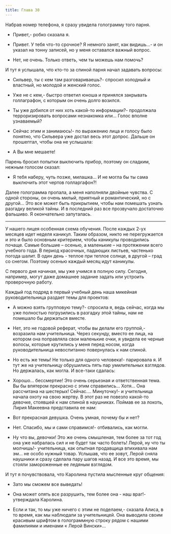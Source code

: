 ```yaml
---
title: Глава 30
---
```


Набрав номер телефона, я сразу увидела голограмму того парня.

- Привет,- робко сказала я.

- Привет. У тебя что-то срочное? Я немного занят, как видишь…- и он указал на тонну записей, но у меня оставался важный
  вопрос.

- Нет, не очень. Только ответь, чем ты можешь нам помочь?

И тут я услышала, что кто-то за спиной парня начал задавать вопросы:

- Сильвер, ты с кем там разговариваешь?- спросил холодный и властный, но молодой и женский голос.

- Уже не с кем,- быстро ответил юноша и принялся закрывать голлаграфон, с которым он очень долго возился.

- Ты уже добился от них хоть какой-то информации?- продолжала терроризировать вопросами незнакомка или… Голос вполне
  узнаваемый?

- Сейчас этим и занимаюсь!- по выражению лица и голосу было понятно, что Сильвера уже достал весь этот допрос. Дальше он
  прошептал, чтобы она не услышала:

- А Вы мне мешаете!

Парень бросил попытки выключить прибор, поэтому он сладким, нежным голосом сказал:

- Я тебя наберу, чуть позже, милашка… И не могла бы ты сама выключить этот чертов голларгафон?!

Далее голограмма пропала, а меня наполняли двойные чувства. С одной стороны, он очень милый, приятный и романтический,
но с другой… Это все может быть прикрытием, чтобы нам помешать узнать разгадку великой тайны. И в последний раз все
прозвучало достаточно фальшиво. Я окончательно запуталась.

***

У нашего лицея особенная схема обучения. После каждых 2-ух месяцев идет неделя каникул. Таким образом, никто не
перегружается и это и было основным критерием, чтобы каникулы проводились почаще. Самые большие – осенью, а маленькие –
на протяжении всего учебного года. В период красочных, падающих листьев, частенько погода шалит. В один день - теплое
при теплое солнце, в другой – град со снегом. Поэтому осенью каждый месяц идут каникулы.

С первого дня начиная, мы уже учимся в полную силу. Сегодня, например, могут даже домашнее задание задать или устроить
проверочную работу.

Каждый год подряд в первый учебный день наша микейная руководительница раздает темы для проектов:

- А можно взять групповую тему?- спросила я, ведь сейчас, когда мы уже полностью погрузились в разгадку этой тайны, нам
  не помешало бы держаться вместе.

- Нет, это не годовой реферат, чтобы вы делали его группой,- возразила нам учительница. Через секунду, вместо ее лица,
  на котором она поправляла свои маленькие очки, я увидела ее черные волосы, которые крутились у меня перед носом, когда
  руководительница невоспитанно повернулась к нам спиной.

- Но есть же темы! Не только для одного человека!- парировала я. И тут же на учительницу обрушились пять пар
  умилительных взглядов. Но держалась, как могла. И все-таки сдалась:

- Хорошо... бессмертие! Это очень серьезная и ответственная тема. Вы бы впятером прекрасно с этим справились… Хотя… Она
  рассчитана на шестерых! Сейчас…. Минуточку!- и учительница начала охоту на свою жертву. В этот раз не повезло какой-то
  девочке, стоявшей к нам спиной в наушниках. Поймав ее за локоть, Лирия Макеевна представила ее нам:

- Вот прекрасная девушка. Очень умная, почему бы и нет?

- Нет. Спасибо, мы и сами справимся!- отбивались, как могли.

- Ну что вы, девочки! Это же очень смышленая, тем более за тот год она уже набралась сил и не будет так часто болеть!
  Лерой, ну что ты молчишь!- учительница, как опытная продавщица впихивала нам эм… не особо нужный товар. Услышав, что
  ее зовут, Лерой сняла наушники и сразу сделала пару шагов назад. И все это время, мы стояли замороженные ее ледяным
  взглядом.

И тут я почувствовала, что Каролина пустила мысленные круг общения:

- Зато мы сможем все выведать!

- Она может опять все разрушить, тем более она - наш враг!- утверждала Каролина.

- Если и так, то мы уже ничего с этим не поделаем,- сказала Алиса, в то время, как мы наблюдали за учительницей. Она
  выводила своим красивым шрифтом в голограммную строку рядом с нашими фамилиями и именами « Лерой Вински»…
